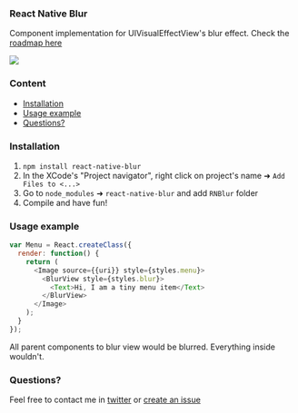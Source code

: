 ### React Native Blur
Component implementation for UIVisualEffectView's blur effect.
Check the [roadmap here](https://github.com/Kureev/react-native-blur/issues/1)

<img src='http://oi59.tinypic.com/2kmz2g.jpg' />

### Content
- [Installation](#installation)
- [Usage example](#usage-example)
- [Questions?](#questions)

### Installation
1. `npm install react-native-blur`
2. In the XCode's "Project navigator", right click on project's name ➜ `Add Files to <...>`
3. Go to `node_modules` ➜ `react-native-blur` and add `RNBlur` folder
4. Compile and have fun!

### Usage example
```javascript
var Menu = React.createClass({
  render: function() {
    return (
      <Image source={{uri}} style={styles.menu}>
        <BlurView style={styles.blur}>
          <Text>Hi, I am a tiny menu item</Text>
        </BlurView>
      </Image>
    );
  }
});
```
All parent components to blur view would be blurred. Everything inside wouldn't.

### Questions?
Feel free to contact me in [twitter](https://twitter.com/kureevalexey) or [create an issue](https://github.com/Kureev/react-native-blur/issues/new)